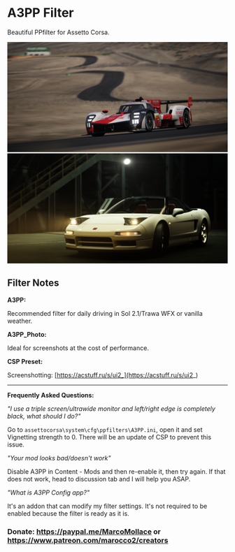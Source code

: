 # A3PP Filter
Beautiful PPfilter for Assetto Corsa.

![](../../../src/atrip/Screenshot_urd_gr010_ddm_gts_willow_springs_2021-08-26-20-37-10.png)
![](../../../src/atrip/Screenshot_some1_honda_nsx_r_1992_bst_japan2_2021-08-26-20-46-11.png)

## Filter Notes
**A3PP:**

Recommended filter for daily driving in Sol 2.1/Trawa WFX or vanilla weather.

**A3PP_Photo:**

Ideal for screenshots at the cost of performance.

**CSP Preset:**

Screenshotting: [https://acstuff.ru/s/ui2_](https://acstuff.ru/s/ui2_)

___
**Frequently Asked Questions:**

*"I use a triple screen/ultrawide monitor and left/right edge is completely black, what should I do?"*

Go to `assettocorsa\system\cfg\ppfilters\A3PP.ini`, open it and set Vignetting strength to 0. There will be an update of CSP to prevent this issue.

*"Your mod looks bad/doesn't work"*

Disable A3PP in Content - Mods and then re-enable it, then try again. If that does not work, head to discussion tab and I will help you ASAP.

*"What is A3PP Config app?"*

It's an addon that can modify my filter settings. It's not required to be enabled because the filter is ready as it is.

### Donate: https://paypal.me/MarcoMollace or https://www.patreon.com/marocco2/creators